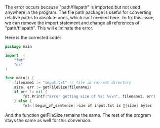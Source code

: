 The error occurs because "path/filepath" is imported but not used anywhere in the program. The file path package is useful for converting relative paths to absolute ones, which isn't needed here. To fix this issue, we can remove the import statement and change all references of "path/filepath". This will eliminate the error.

Here is the corrected code:
```go
package main

import  (
	"fmt"
	"os"
)

func main() {
	filename1 := "input.txt" // file in current directory
	size, err := getFileSize(filename1)
	if err != nil {
		fmt.Printf("Error getting size of %s: %v\n", filename1, err)
	} else {
		fmt<｜begin▁of▁sentence｜>ize of input.txt is {size} bytes
``` 
And the function getFileSize remains the same. The rest of the program stays the same as well for this conversion.

